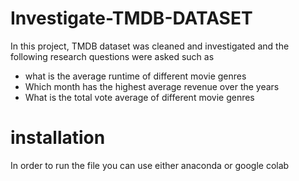 # Investigate-TMDB-DATASET
In this project, TMDB dataset was cleaned and investigated and the following research questions were asked such as

<ul>
    <li>what is the average runtime of different movie genres</li>
    <li>Which month has the highest average revenue over the years</li>
    <li>What is the total vote average of different movie genres</li>
</ul>

# installation
In order to run the file you can use either anaconda or google colab
